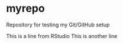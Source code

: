 # myrepo
Repository for testing my Git/GitHub setup

This is a line from RStudio
 This is another line